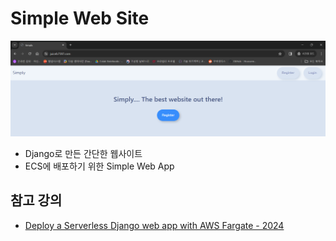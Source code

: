 # Simple Web Site

<img src="./images/simply.png">

- Django로 만든 간단한 웹사이트
- ECS에 배포하기 위한 Simple Web App

## 참고 강의
- [Deploy a Serverless Django web app with AWS Fargate - 2024](https://www.udemy.com/course/deploy-a-serverless-django-web-app-with-aws-fargate-2022/)